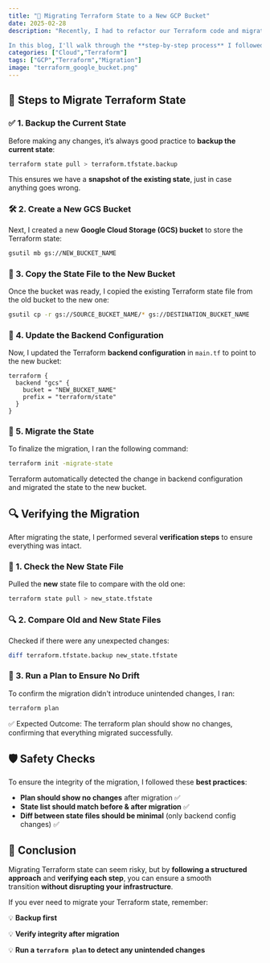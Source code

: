 ```yaml
---
title: "🚀 Migrating Terraform State to a New GCP Bucket"
date: 2025-02-28
description: "Recently, I had to refactor our Terraform code and migrate the Terraform state file to a new GCP bucket**. Fortunately, this was a straightforward migration, and I didn’t have to recreate any resources—just a quick state transfer was required.

In this blog, I'll walk through the **step-by-step process** I followed to ensure a smooth and **safe migration** of our Terraform state."
categories: ["Cloud","Terraform"]
tags: ["GCP","Terraform","Migration"]
image: "terraform_google_bucket.png"
---
```


## 📌 Steps to Migrate Terraform State

### ✅ 1. Backup the Current State

Before making any changes, it’s always good practice to **backup the current state**:

```bash
terraform state pull > terraform.tfstate.backup
```

This ensures we have a **snapshot of the existing state**, just in case anything goes wrong.

### 🛠️ 2. Create a New GCS Bucket

Next, I created a new **Google Cloud Storage (GCS) bucket** to store the Terraform state:

```bash
gsutil mb gs://NEW_BUCKET_NAME
```

### 📂 3. Copy the State File to the New Bucket

Once the bucket was ready, I copied the existing Terraform state file from the old bucket to the new one:

```bash
gsutil cp -r gs://SOURCE_BUCKET_NAME/* gs://DESTINATION_BUCKET_NAME
```

### 📝 4. Update the Backend Configuration

Now, I updated the Terraform **backend configuration** in `main.tf` to point to the new bucket:

```hcl
terraform {
  backend "gcs" {
    bucket = "NEW_BUCKET_NAME"
    prefix = "terraform/state"
  }
}
```

### 🔄 5. Migrate the State

To finalize the migration, I ran the following command:

```bash
terraform init -migrate-state
```

Terraform automatically detected the change in backend configuration and migrated the state to the new bucket.

## 🔍 Verifying the Migration

After migrating the state, I performed several **verification steps** to ensure everything was intact.

### 🧐 1. Check the New State File

Pulled the **new** state file to compare with the old one:

```bash
terraform state pull > new_state.tfstate
```

### 🔍 2. Compare Old and New State Files

Checked if there were any unexpected changes:

```bash
diff terraform.tfstate.backup new_state.tfstate
```

### 🔄 3. Run a Plan to Ensure No Drift

To confirm the migration didn't introduce unintended changes, I ran:

```bash
terraform plan
```

✅ Expected Outcome: The terraform plan should show no changes, confirming that everything migrated successfully.

## 🛡️ Safety Checks

To ensure the integrity of the migration, I followed these **best practices**:

- **Plan should show no changes** after migration ✅
- **State list should match before & after migration** ✅
- **Diff between state files should be minimal** (only backend config changes) ✅
  
## 🎉 Conclusion

Migrating Terraform state can seem risky, but by **following a structured approach** and **verifying each step**, you can ensure a smooth transition **without disrupting your infrastructure**.

If you ever need to migrate your Terraform state, remember:

💡 **Backup first**

💡 **Verify integrity after migration**

💡 **Run a `terraform plan` to detect any unintended changes**